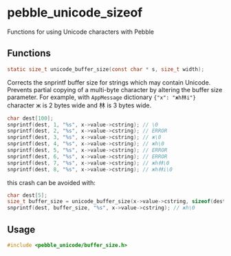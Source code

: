 # pebble_unicode_sizeof

Functions for using Unicode characters with Pebble

## Functions

```C
static size_t unicode_buffer_size(const char * s, size_t width);
```

Corrects the snprintf buffer size for strings which may contain Unicode.
Prevents partial copying of a multi-byte character by altering the buffer size parameter.
For example, with `AppMessage` dictionary `{"x": "жh林i"}` character ж is 2 bytes wide and 林 is 3 bytes wide.

```C
char dest[100];
snprintf(dest, 1, "%s", x->value->cstring); // \0
snprintf(dest, 2, "%s", x->value->cstring); // ERROR
snprintf(dest, 3, "%s", x->value->cstring); // ж\0
snprintf(dest, 4, "%s", x->value->cstring); // жh\0
snprintf(dest, 5, "%s", x->value->cstring); // ERROR
snprintf(dest, 6, "%s", x->value->cstring); // ERROR
snprintf(dest, 7, "%s", x->value->cstring); // жh林\0
snprintf(dest, 8, "%s", x->value->cstring); // жh林i\0
```
this crash can be avoided with:

```C
char dest[5];
size_t buffer_size = unicode_buffer_size(x->value->cstring, sizeof(dest)); // 4
snprintf(dest, buffer_size, "%s", x->value->cstring); // жh\0
```

## Usage

```C
#include <pebble_unicode/buffer_size.h>
```